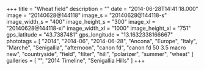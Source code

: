 +++
title = "Wheat field"
description = ""
date = "2014-06-28T14:41:18.000"
image = "20140628@144118"
image_s = "20140628@144118-s"
image_width_s = "400"
image_height_s = "300"
image_xl = "20140628@144118-xl"
image_width_xl = "1000"
image_height_xl = "751"
gps_latitude = "43.7387481"
gps_longitude = "13.1632338166667"
phototags = [ "2014", "2014-06", "2014-06-28", "Ancona", "Europe", "Italy", "Marche", "Senigallia", "afternoon", "canon fd", "canon fd 50 3.5 macro new", "countryside", "field", "filter", "hill", "polarizer", "summer", "wheat" ]
galleries = [ "", "2014 Timeline", "Senigallia Hills" ]
+++
